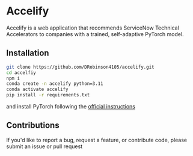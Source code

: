 # Accelify
Accelify is a web application that recommends ServiceNow Technical Accelerators to companies with a trained, self-adaptive PyTorch model.

## Installation
```bash
git clone https://github.com/DRobinson4105/accelify.git
cd accelfiy
npm i
conda create -n accelify python=3.11
conda activate accelify
pip install -r requirements.txt
```

and install PyTorch following the [official instructions](https://pytorch.org/get-started/locally/)

## Contributions
If you'd like to report a bug, request a feature, or contribute code, please submit an issue or pull request
